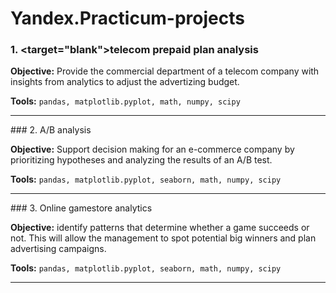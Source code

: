 # Yandex.Practicum-projects
### 1. <target="blank">telecom prepaid plan analysis</a>

**Objective:**
Provide the commercial department of a telecom company with insights from analytics to adjust the advertizing budget.

**Tools:**
`pandas, matplotlib.pyplot, math, numpy, scipy`
<hr>
### 2. A/B analysis</a>

**Objective:**
 Support decision making for an e-commerce company by prioritizing hypotheses and analyzing the results of an A/B test.

**Tools:**
`pandas, matplotlib.pyplot, seaborn, math, numpy, scipy`
<hr>
### 3. Online gamestore analytics</a>

**Objective:**
identify patterns that determine whether a game succeeds or not. This will allow the management to spot potential big winners and plan advertising campaigns.

**Tools:**
`pandas, matplotlib.pyplot, seaborn, math, numpy, scipy`
<hr>
